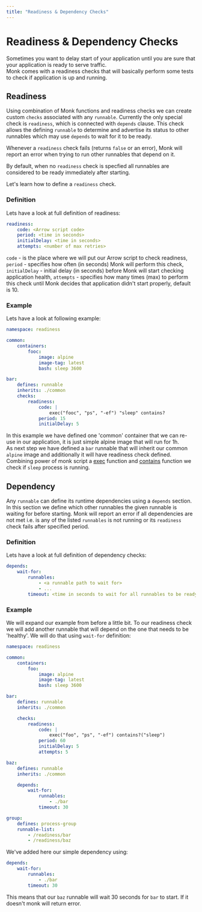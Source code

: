 ```yaml
---
title: "Readiness & Dependency Checks"
---
```


# Readiness & Dependency Checks

Sometimes you want to delay start of your application until you are sure that your application is ready to serve traffic.  
Monk comes with a readiness checks that will basically perform some tests to check if application is up and running.

## Readiness

Using combination of Monk functions and readiness checks we can create custom `checks` associated with any `runnable`. Currently the only special check is `readiness`, which is connected with `depends` clause. This check allows the defining `runnable` to determine and advertise its status to other runnables which may use `depends` to wait for it to be ready.

Whenever a `readiness` check fails (returns `false` or an error), Monk will report an error when trying to run other runnables that depend on it.

By default, when no `readiness` check is specfied all runnables are considered to be ready immediately after starting.

Let's learn how to define a `readiness` check.

### Definition

Lets have a look at full definition of readiness:

```yaml
readiness:
    code: <Arrow script code>
    period: <time in seconds>
    initialDelay: <time in seconds>
    attempts: <number of max retries>
```

`code` - is the place where we will put our Arrow script to check readiness, 
`period` - specifies how often (in seconds) Monk will perform this check, 
`initialDelay` - initial delay (in seconds) before Monk will start checking application health,
`attempts` - specifies how many times (max) to perform this check until Monk decides that application
didn't start properly, default is 10.

### Example

Lets have a look at following example:

```yaml
namespace: readiness

common:
    containers:
        fooc:
            image: alpine
            image-tag: latest
            bash: sleep 3600

bar:
    defines: runnable
    inherits: ./common
    checks:
        readiness:
            code: |
                exec("fooc", "ps", "-ef") "sleep" contains?
            period: 15
            initialDelay: 5
```

In this example we have defined one 'common' container that we can re-use in our application, it is just simple alpine image that will run for 1h.  
As next step we have defined a `bar` runnable that will inherit our common `alpine` image and additionally it will have readiness check defined.  
Combining power of monk script a [exec](monkscript/scripting/operators/containers#exec) function and [contains](monkscript/scripting/operators/boolean#contains-has) function we check if `sleep` process is running.

## Dependency

Any `runnable` can define its runtime dependencies using a `depends` section. In this section we define which other runnables the given runnable is waiting for before starting. Monk will report an error if all dependencies are not met i.e. is any of the listed `runnables` is not running or its `readiness` check fails after specified period.

### Definition

Lets have a look at full definition of dependency checks:

```yaml
depends:
    wait-for:
        runnables:
            - <a runnable path to wait for>
            - ...
        timeout: <time in seconds to wait for all runnables to be ready>
```

### Example

We will expand our example from before a little bit. To our readiness check we will add another runnable that will depend on the one that needs to be 'healthy'. We will do that using `wait-for` definition:

```yaml
namespace: readiness

common:
    containers:
        foo:
            image: alpine
            image-tag: latest
            bash: sleep 3600

bar:
    defines: runnable
    inherits: ./common

    checks:
        readiness:
            code: |
                exec("foo", "ps", "-ef") contains?("sleep")
            period: 60
            initialDelay: 5
            attempts: 5

baz:
    defines: runnable
    inherits: ./common

    depends:
        wait-for:
            runnables:
                - ./bar
            timeout: 30

group:
    defines: process-group
    runnable-list:
        - /readiness/bar
        - /readiness/baz
```

We've added here our simple dependency using:

```yaml
depends:
    wait-for:
        runnables:
            - ./bar
        timeout: 30
```

This means that our `baz` runnable will wait 30 seconds for `bar` to start. If it doesn't monk will return error.
